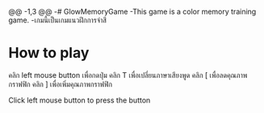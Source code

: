 @@ -1,3 @@
-# GlowMemoryGame
-This game is a color memory training game.
-เกมนี้เป็นเกมแนวฝึกการจำสี

# How to play
คลิก left mouse button เพื่อกดปุ่ม
คลิก T เพื่อเปลี่ยนภาษาเสียงพูด
คลิก [ เพื่อลดคุณภาพกราฟฟิก
คลิก ] เพื่อเพิ่มคุณภาพกราฟฟิก



Click left mouse button to press the button

